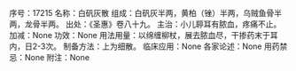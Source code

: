 序号：17215
名称：白矾灰散
组成：白矾灰半两，黄柏（锉）半两，乌贼鱼骨半两，龙骨半两。
出处：《圣惠》卷八十九。
主治：小儿聤耳有脓血，疼痛不止。
加减：None
功效：None
用法用量：以绵缠柳杖，展去脓血尽，干掺药末于耳内，日2-3次。
制备方法：上为细散。
临床应用：None
各家论述：None
用药禁忌：None
附注：None

